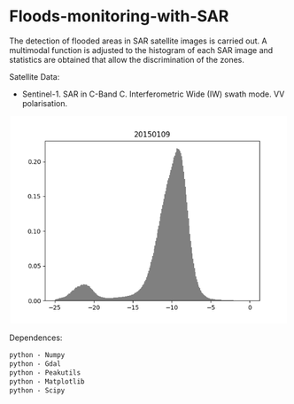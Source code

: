# Floods-monitoring-with-SAR

The detection of flooded areas in SAR satellite images is carried out. A multimodal function is adjusted to the histogram of each SAR image and statistics are obtained that allow the discrimination of the zones.


Satellite Data:
 - Sentinel-1. SAR in C-Band C.  Interferometric Wide (IW) swath mode. VV polarisation. 




<p align="center">
  <img width=500 src="histogramas.gif"/>
 </p>

Dependences: 

    python - Numpy
    python - Gdal
    python - Peakutils
    python - Matplotlib
    python - Scipy
